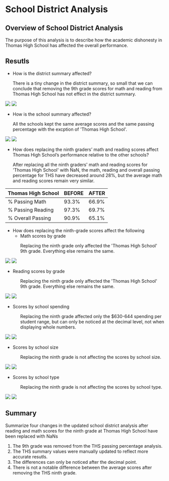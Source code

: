 # School District Analysis

## Overview of School District Analysis
The purpose of this analysis is to describe how the academic dishonesty in Thomas High School has affected the overall performance. 


## Resutls
* How is the district summary affected?

<ul>
    There is a tiny change in the district summary, so small that we can conclude that removing the 9th grade scores for math and reading from Thomas High School has not effect in the district summary.
</ul>

<img src="https://github.com/juliomeza/School_District_Analysis/blob/main/Resources/District%20Before.png">
<img src="https://github.com/juliomeza/School_District_Analysis/blob/main/Resources/District%20After.png">


* How is the school summary affected?
<ul>
    All the schools kept the same average scores and the same passing percentage with the excption of 'Thomas High School'.
</ul>

<img src="https://github.com/juliomeza/School_District_Analysis/blob/main/Resources/School%20Before.png">
<img src="https://github.com/juliomeza/School_District_Analysis/blob/main/Resources/School%20After.png">

* How does replacing the ninth graders’ math and reading scores affect Thomas High School’s performance relative to the other schools?
<ul>
    After replacing all the ninth graders' math and reading scores for 'Thomas High School' with NaN, the math, reading and overall passing percentage for THS have decreased around 28%, but the average math and reading scores remain very similar.
</ul>

| Thomas High School | BEFORE | AFTER |
| ------------- | ------------- | ------------- |
| % Passing Math | 93.3% | 66.9% |
| % Passing Reading | 97.3% | 69.7% |
| % Overall Passing | 90.9% | 65.1% |

* How does replacing the ninth-grade scores affect the following
  * Math scores by grade
<ul>
    <ul>
        Replacing the ninth grade only affected the 'Thomas High School' 9th grade. Everything else remains the same.
    </ul>
</ul>

<img src="https://github.com/juliomeza/School_District_Analysis/blob/main/Resources/Math%20Grade%20Before.png">
<img src="https://github.com/juliomeza/School_District_Analysis/blob/main/Resources/Math%20Grade%20After.png">
  
  * Reading scores by grade
<ul>
    <ul>
        Replacing the ninth grade only affected the 'Thomas High School' 9th grade. Everything else remains the same.
    </ul>
</ul>

<img src="https://github.com/juliomeza/School_District_Analysis/blob/main/Resources/Reading%20Grade%20Before.png">
<img src="https://github.com/juliomeza/School_District_Analysis/blob/main/Resources/Reading%20Grade%20After.png">
  
  * Scores by school spending
<ul>
    <ul>
        Replacing the ninth grade affected only the $630-644 spending per student range, but can only be noticed at the decimal level, not when displaying whole numbers.
    </ul>
</ul>

<img src="https://github.com/juliomeza/School_District_Analysis/blob/main/Resources/Spending%20Before.png">
<img src="https://github.com/juliomeza/School_District_Analysis/blob/main/Resources/Spending%20After.png">

  * Scores by school size
<ul>
    <ul>
        Replacing the ninth grade is not affecting the scores by school size.
    </ul>
</ul>

<img src="https://github.com/juliomeza/School_District_Analysis/blob/main/Resources/Size%20Before.png">
<img src="https://github.com/juliomeza/School_District_Analysis/blob/main/Resources/Size%20After.png">

  * Scores by school type
<ul>
    <ul>
        Replacing the ninth grade is not affecting the scores by school type.
    </ul>
</ul>

<img src="https://github.com/juliomeza/School_District_Analysis/blob/main/Resources/Type%20Before.png">
<img src="https://github.com/juliomeza/School_District_Analysis/blob/main/Resources/Type%20After.png">


## Summary
Summarize four changes in the updated school district analysis after reading and math scores for the ninth grade at Thomas High School have been replaced with NaNs
1. The 9th grade was removed from the THS passing percentage analysis.
2. The THS summary values were manually updated to reflect more accurate resutls.
3. The differences can only be noticed after the decimal point.
4. There is not a notable difference between the average scores after removing the THS ninth grade.
